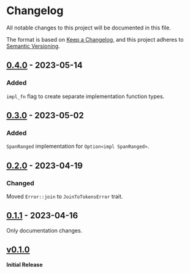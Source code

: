 # Changelog
All notable changes to this project will be documented in this file.

The format is based on [Keep a Changelog](https://keepachangelog.com/en/1.0.0/),
and this project adheres to [Semantic Versioning](https://semver.org/spec/v2.0.0.html).

<!-- ## [Unreleased] -->
## [0.4.0] - 2023-05-14
### Added
`impl_fn` flag to create separate implementation function types.

## [0.3.0] - 2023-05-02
### Added
`SpanRanged` implementation for `Option<impl SpanRanged>`.

## [0.2.0] - 2023-04-19
### Changed
Moved `Error::join` to `JoinToTokensError` trait.

## [0.1.1] - 2023-04-16
Only documentation changes.

## [v0.1.0] 
**Initial Release**

[unreleased]: https://github.com/ModProg/manyhow/compare/v0.4.0...HEAD
[0.4.0]: https://github.com/ModProg/manyhow/compare/v0.3.0...v0.4.0
[0.3.0]: https://github.com/ModProg/manyhow/compare/v0.2.0...v0.3.0
[0.2.0]: https://github.com/ModProg/manyhow/compare/v0.1.1...v0.2.0
[0.1.1]: https://github.com/ModProg/manyhow/compare/v0.1.0...v0.1.1
[v0.1.0]: https://github.com/ModProg/manyhow/tree/v0.1.0
